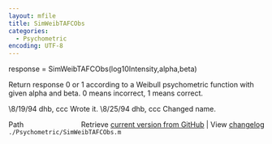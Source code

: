 ```yaml
---
layout: mfile
title: SimWeibTAFCObs
categories:
  - Psychometric
encoding: UTF-8
---
```


response = SimWeibTAFCObs(log10Intensity,alpha,beta)

Return response 0 or 1 according to a Weibull psychometric function
with given alpha and beta.  0 means incorrect, 1 means correct.

\8/19/94     dhb, ccc        Wrote it.
\8/25/94     dhb, ccc        Changed name.


<div class="code_header" style="text-align:right;">
  <span style="float:left;">Path&nbsp;&nbsp;</span> <span class="counter">Retrieve <a href=
  "https://raw.github.com/Psychtoolbox-3/Psychtoolbox-3/beta/./Psychometric/SimWeibTAFCObs.m">current version from GitHub</a> | View <a href=
  "https://github.com/Psychtoolbox-3/Psychtoolbox-3/commits/beta/./Psychometric/SimWeibTAFCObs.m">changelog</a></span>
</div>
<div class="code">
  <code>./Psychometric/SimWeibTAFCObs.m</code>
</div>
